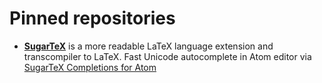 # Pinned repositories

* [**SugarTeX**](https://github.com/kiwi0fruit/sugartex) is a more readable LaTeX language extension and transcompiler to LaTeX. Fast Unicode autocomplete in Atom editor via [SugarTeX Completions for Atom](https://github.com/kiwi0fruit/sugartex-completions)
